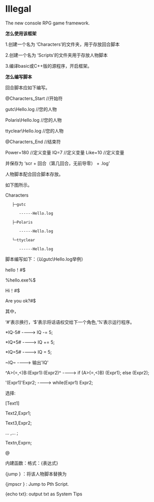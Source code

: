 

# Illegal
The new console RPG game framework.

**怎么使用该框架**

1.创建一个名为 ‘Characters’的文件夹，用于存放回合脚本

2.创建一个名为 ‘Scripts’的文件夹用于存放人物脚本

3.编译basic或C++版的源程序，开启框架。

**怎么编写脚本**

回合脚本应如下编写。


@Characters_Start //开始符

gutc\Hello.log //您的人物

Polaris\Hello.log //您的人物

ttyclear\Hello.log //您的人物

@Characters_End //结束符

Power=180 //定义变量
IQ=7 //定义变量
Like=10 //定义变量

并保存为 ‘scr + 回合（第几回合，无前导零） + .log’

人物脚本配合回合脚本存放。

如下图所示。

Characters

       ├─gutc
       
          ------Hello.log
          
       ├─Polaris
       
          ------Hello.log
          
       └─ttyclear
       
          ------Hello.log

脚本编写如下：（以gutc\Hello.log举例）

hello！#$

%hello.exe%$

Hi！#$

Are you ok?#$


其中，

‘#’表示换行，‘$’表示将话语权交给下一个角色,‘%’表示运行程序。

*IQ-5# ----> IQ -= 5;

*IQ+5# ----> IQ += 5;

*IQ=5# ----> IQ = 5;

~IQ~ ----> 输出'IQ'

^A>(=,<)B:(Expr1):(Expr2)^ ----> if (A>(=,<)B) (Expr1); else (Expr2);

'(Expr1)'Expr2; ----> while(Expr1) Expr2;

选择:

[Text1]

Text2,Expr1;

Text3,Expr2;

...  ,...  ;

Textn,Exprn;

@

内建函数：格式：{表达式}

{jump <Location>} ：将该人物脚本替换为 <Location>
       
{jmpscr <Passage>} : Jump to Pth Script.
       
{echo txt}: output txt as System Tips
